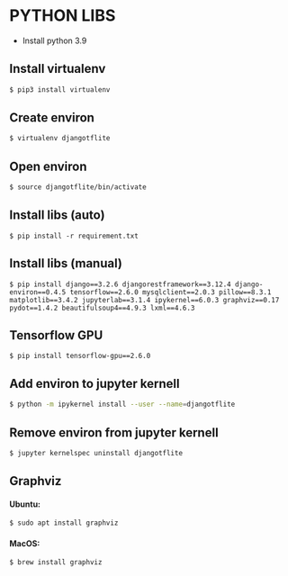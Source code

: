 # PYTHON LIBS
- Install python 3.9

## Install virtualenv

```sh
$ pip3 install virtualenv
```

## Create environ

```sh
$ virtualenv djangotflite
```

## Open environ

```sh
$ source djangotflite/bin/activate
```

## Install libs (auto)

```
$ pip install -r requirement.txt
```

## Install libs (manual)

```
$ pip install django==3.2.6 djangorestframework==3.12.4 django-environ==0.4.5 tensorflow==2.6.0 mysqlclient==2.0.3 pillow==8.3.1 matplotlib==3.4.2 jupyterlab==3.1.4 ipykernel==6.0.3 graphviz==0.17 pydot==1.4.2 beautifulsoup4==4.9.3 lxml==4.6.3
```

## Tensorflow GPU

```
$ pip install tensorflow-gpu==2.6.0
```

## Add environ to jupyter kernell

```sh
$ python -m ipykernel install --user --name=djangotflite
```

## Remove environ from jupyter kernell
```sh
$ jupyter kernelspec uninstall djangotflite
```

## Graphviz
#### Ubuntu:

```sh
$ sudo apt install graphviz
```

#### MacOS:

```sh
$ brew install graphviz
```